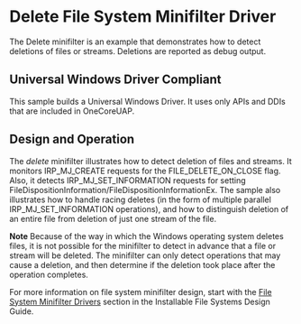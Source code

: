 Delete File System Minifilter Driver
====================================

The Delete minifilter is an example that demonstrates how to detect deletions of files or streams. Deletions are reported as debug output.

## Universal Windows Driver Compliant
This sample builds a Universal Windows Driver. It uses only APIs and DDIs that are included in OneCoreUAP.

Design and Operation
--------------------

The *delete* minifilter illustrates how to detect deletion of files and streams. It monitors IRP\_MJ\_CREATE requests for the FILE\_DELETE\_ON\_CLOSE flag. Also, it detects IRP\_MJ\_SET\_INFORMATION requests for setting FileDispositionInformation/FileDispositionInformationEx. The sample also illustrates how to handle racing deletes (in the form of multiple parallel IRP\_MJ\_SET\_INFORMATION operations), and how to distinguish deletion of an entire file from deletion of just one stream of the file.

**Note** Because of the way in which the Windows operating system deletes files, it is not possible for the minifilter to detect in advance that a file or stream will be deleted. The minifilter can only detect operations that may cause a deletion, and then determine if the deletion took place after the operation completes.

For more information on file system minifilter design, start with the [File System Minifilter Drivers](http://msdn.microsoft.com/en-us/library/windows/hardware/ff540402) section in the Installable File Systems Design Guide.
